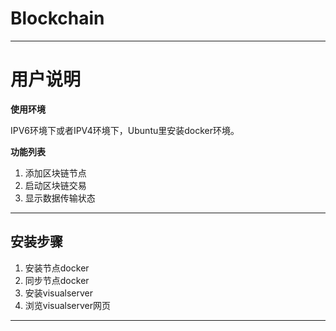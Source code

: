 # Blockchain
----
# 用户说明

**使用环境**

IPV6环境下或者IPV4环境下，Ubuntu里安装docker环境。

**功能列表**

1. 添加区块链节点
2. 启动区块链交易
3. 显示数据传输状态

----
## 安装步骤
1. 安装节点docker
2. 同步节点docker
3. 安装visualserver
4. 浏览visualserver网页
----


